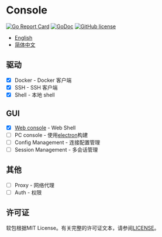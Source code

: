 # Console

[![Go Report Card](https://goreportcard.com/badge/github.com/wzshiming/console)](https://goreportcard.com/report/github.com/wzshiming/console)
[![GoDoc](https://godoc.org/github.com/wzshiming/console?status.svg)](https://godoc.org/github.com/wzshiming/console)
[![GitHub license](https://img.shields.io/github/license/wzshiming/console.svg)](https://github.com/wzshiming/console/blob/master/LICENSE)

- [English](https://github.com/wzshiming/console/blob/master/README.md)
- [简体中文](https://github.com/wzshiming/console/blob/master/README_cn.md)

## 驱动
- [x] Docker - Docker 客户端
- [x] SSH - SSH 客户端
- [x] Shell - 本地 shell

## GUI
- [x] [Web console](https://github.com/wzshiming/console/blob/master/cmd/web_console/) - Web Shell
- [ ] PC console - 使用[electron](https://github.com/electron/electron)构建
- [ ] Config Management - 连接配置管理
- [ ] Session Management - 多会话管理

## 其他
- [ ] Proxy - 网络代理
- [ ] Auth - 权限
 
## 许可证

软包根据MIT License。有关完整的许可证文本，请参阅[LICENSE](https://github.com/wzshiming/console/blob/master/LICENSE)。

